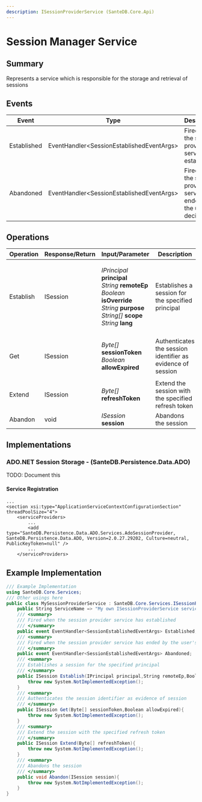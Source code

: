 ```yaml
---
description: ISessionProviderService (SanteDB.Core.Api)
---
```


# Session Manager Service

## Summary

Represents a service which is responsible for the storage and retrieval of sessions

## Events

| Event       | Type                                       | Description                                                              |
| ----------- | ------------------------------------------ | ------------------------------------------------------------------------ |
| Established | EventHandler\<SessionEstablishedEventArgs> | Fired when the session provider service has established                  |
| Abandoned   | EventHandler\<SessionEstablishedEventArgs> | Fired when the session provider service has ended by the user's decision |

## Operations

| Operation | Response/Return | Input/Parameter                                                                                                                                                                                                                                                                     | Description                                                 |
| --------- | --------------- | ----------------------------------------------------------------------------------------------------------------------------------------------------------------------------------------------------------------------------------------------------------------------------------- | ----------------------------------------------------------- |
| Establish | ISession        | <p><em>IPrincipal</em> <strong>principal</strong><br><em>String</em> <strong>remoteEp</strong><br><em>Boolean</em> <strong>isOverride</strong><br><em>String</em> <strong>purpose</strong><br><em>String[]</em> <strong>scope</strong><br><em>String</em> <strong>lang</strong></p> | Establishes a session for the specified principal           |
| Get       | ISession        | <p><em>Byte[]</em> <strong>sessionToken</strong><br><em>Boolean</em> <strong>allowExpired</strong></p>                                                                                                                                                                              | Authenticates the session identifier as evidence of session |
| Extend    | ISession        | _Byte\[]_ **refreshToken**                                                                                                                                                                                                                                                          | Extend the session with the specified refresh token         |
| Abandon   | void            | _ISession_ **session**                                                                                                                                                                                                                                                              | Abandons the session                                        |

## Implementations

### ADO.NET Session Storage - (SanteDB.Persistence.Data.ADO)

TODO: Document this

#### Service Registration

```markup
...
<section xsi:type="ApplicationServiceContextConfigurationSection" threadPoolSize="4">
    <serviceProviders>
        ...
        <add type="SanteDB.Persistence.Data.ADO.Services.AdoSessionProvider, SanteDB.Persistence.Data.ADO, Version=2.0.27.29202, Culture=neutral, PublicKeyToken=null" />
        ...
    </serviceProviders>
```

## Example Implementation

```csharp
/// Example Implementation
using SanteDB.Core.Services;
/// Other usings here
public class MySessionProviderService : SanteDB.Core.Services.ISessionProviderService { 
    public String ServiceName => "My own ISessionProviderService service";
    /// <summary>
    /// Fired when the session provider service has established
    /// </summary>
    public event EventHandler<SessionEstablishedEventArgs> Established;
    /// <summary>
    /// Fired when the session provider service has ended by the user's decision
    /// </summary>
    public event EventHandler<SessionEstablishedEventArgs> Abandoned;
    /// <summary>
    /// Establishes a session for the specified principal
    /// </summary>
    public ISession Establish(IPrincipal principal,String remoteEp,Boolean isOverride,String purpose,String[] scope,String lang){
        throw new System.NotImplementedException();
    }
    /// <summary>
    /// Authenticates the session identifier as evidence of session
    /// </summary>
    public ISession Get(Byte[] sessionToken,Boolean allowExpired){
        throw new System.NotImplementedException();
    }
    /// <summary>
    /// Extend the session with the specified refresh token
    /// </summary>
    public ISession Extend(Byte[] refreshToken){
        throw new System.NotImplementedException();
    }
    /// <summary>
    /// Abandons the session
    /// </summary>
    public void Abandon(ISession session){
        throw new System.NotImplementedException();
    }
}
```
